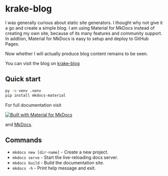 # krake-blog

I was generally curious about static site generators. I thought why not give it a go and create a simple blog.
I am using Material for MkDocs instead of creating my own site, because of its many features and community support.
In addtion, Material for MkDocs is easy to setup and deploy to GitHub Pages.

Now whether I will actually produce blog content remains to be seen.

You can visit the blog on [krake-blog](https://krake747.github.io/krake-blog/)

## Quick start

```bash
py -m venv .venv
pip install mkdocs-material
```

For full documentation visit

[![Built with Material for MkDocs](https://img.shields.io/badge/Material_for_MkDocs-526CFE?style=for-the-badge&logo=MaterialForMkDocs&logoColor=white)](https://squidfunk.github.io/mkdocs-material/)

 and [MkDocs](https://www.mkdocs.org).

## Commands

* `mkdocs new [dir-name]` - Create a new project.
* `mkdocs serve` - Start the live-reloading docs server.
* `mkdocs build` - Build the documentation site.
* `mkdocs -h` - Print help message and exit.
